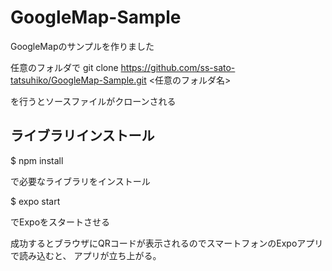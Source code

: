 # GoogleMap-Sample
GoogleMapのサンプルを作りました

任意のフォルダで
git clone https://github.com/ss-sato-tatsuhiko/GoogleMap-Sample.git <任意のフォルダ名>

を行うとソースファイルがクローンされる

## ライブラリインストール

$ npm install

で必要なライブラリをインストール

$ expo start

でExpoをスタートさせる

成功するとブラウザにQRコードが表示されるのでスマートフォンのExpoアプリで読み込むと、
アプリが立ち上がる。

